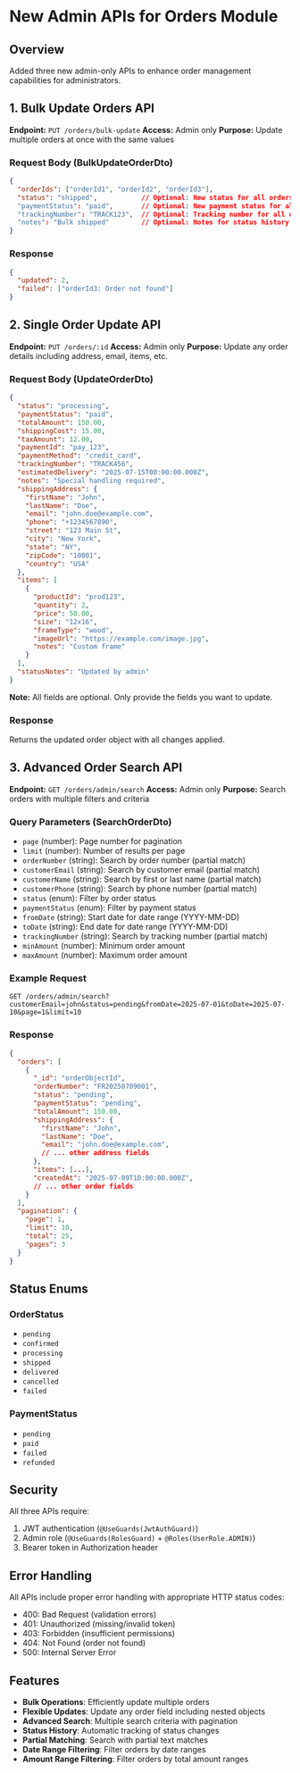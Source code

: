 # New Admin APIs for Orders Module

## Overview
Added three new admin-only APIs to enhance order management capabilities for administrators.

## 1. Bulk Update Orders API

**Endpoint:** `PUT /orders/bulk-update`
**Access:** Admin only
**Purpose:** Update multiple orders at once with the same values

### Request Body (BulkUpdateOrderDto)
```json
{
  "orderIds": ["orderId1", "orderId2", "orderId3"],
  "status": "shipped",           // Optional: New status for all orders
  "paymentStatus": "paid",       // Optional: New payment status for all orders
  "trackingNumber": "TRACK123",  // Optional: Tracking number for all orders
  "notes": "Bulk shipped"        // Optional: Notes for status history
}
```

### Response
```json
{
  "updated": 2,
  "failed": ["orderId3: Order not found"]
}
```

## 2. Single Order Update API

**Endpoint:** `PUT /orders/:id`
**Access:** Admin only
**Purpose:** Update any order details including address, email, items, etc.

### Request Body (UpdateOrderDto)
```json
{
  "status": "processing",
  "paymentStatus": "paid",
  "totalAmount": 150.00,
  "shippingCost": 15.00,
  "taxAmount": 12.00,
  "paymentId": "pay_123",
  "paymentMethod": "credit_card",
  "trackingNumber": "TRACK456",
  "estimatedDelivery": "2025-07-15T00:00:00.000Z",
  "notes": "Special handling required",
  "shippingAddress": {
    "firstName": "John",
    "lastName": "Doe",
    "email": "john.doe@example.com",
    "phone": "+1234567890",
    "street": "123 Main St",
    "city": "New York",
    "state": "NY",
    "zipCode": "10001",
    "country": "USA"
  },
  "items": [
    {
      "productId": "prod123",
      "quantity": 2,
      "price": 50.00,
      "size": "12x16",
      "frameType": "wood",
      "imageUrl": "https://example.com/image.jpg",
      "notes": "Custom frame"
    }
  ],
  "statusNotes": "Updated by admin"
}
```

**Note:** All fields are optional. Only provide the fields you want to update.

### Response
Returns the updated order object with all changes applied.

## 3. Advanced Order Search API

**Endpoint:** `GET /orders/admin/search`
**Access:** Admin only
**Purpose:** Search orders with multiple filters and criteria

### Query Parameters (SearchOrderDto)
- `page` (number): Page number for pagination
- `limit` (number): Number of results per page
- `orderNumber` (string): Search by order number (partial match)
- `customerEmail` (string): Search by customer email (partial match)
- `customerName` (string): Search by first or last name (partial match)
- `customerPhone` (string): Search by phone number (partial match)
- `status` (enum): Filter by order status
- `paymentStatus` (enum): Filter by payment status
- `fromDate` (string): Start date for date range (YYYY-MM-DD)
- `toDate` (string): End date for date range (YYYY-MM-DD)
- `trackingNumber` (string): Search by tracking number (partial match)
- `minAmount` (number): Minimum order amount
- `maxAmount` (number): Maximum order amount

### Example Request
```
GET /orders/admin/search?customerEmail=john&status=pending&fromDate=2025-07-01&toDate=2025-07-10&page=1&limit=10
```

### Response
```json
{
  "orders": [
    {
      "_id": "orderObjectId",
      "orderNumber": "FR20250709001",
      "status": "pending",
      "paymentStatus": "pending",
      "totalAmount": 150.00,
      "shippingAddress": {
        "firstName": "John",
        "lastName": "Doe",
        "email": "john.doe@example.com",
        // ... other address fields
      },
      "items": [...],
      "createdAt": "2025-07-09T10:00:00.000Z",
      // ... other order fields
    }
  ],
  "pagination": {
    "page": 1,
    "limit": 10,
    "total": 25,
    "pages": 3
  }
}
```

## Status Enums
### OrderStatus
- `pending`
- `confirmed`
- `processing`
- `shipped`
- `delivered`
- `cancelled`
- `failed`

### PaymentStatus
- `pending`
- `paid`
- `failed`
- `refunded`

## Security
All three APIs require:
1. JWT authentication (`@UseGuards(JwtAuthGuard)`)
2. Admin role (`@UseGuards(RolesGuard)` + `@Roles(UserRole.ADMIN)`)
3. Bearer token in Authorization header

## Error Handling
All APIs include proper error handling with appropriate HTTP status codes:
- 400: Bad Request (validation errors)
- 401: Unauthorized (missing/invalid token)
- 403: Forbidden (insufficient permissions)
- 404: Not Found (order not found)
- 500: Internal Server Error

## Features
- **Bulk Operations**: Efficiently update multiple orders
- **Flexible Updates**: Update any order field including nested objects
- **Advanced Search**: Multiple search criteria with pagination
- **Status History**: Automatic tracking of status changes
- **Partial Matching**: Search with partial text matches
- **Date Range Filtering**: Filter orders by date ranges
- **Amount Range Filtering**: Filter orders by total amount ranges
